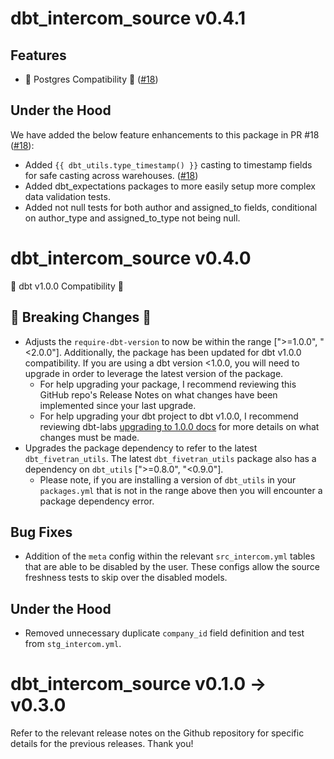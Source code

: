 # dbt_intercom_source v0.4.1
## Features
- 🎉 Postgres Compatibility 🎉 ([#18](https://github.com/fivetran/dbt_intercom_source/pull/18))

## Under the Hood
We have added the below feature enhancements to this package in PR #18 ([#18](https://github.com/fivetran/dbt_intercom_source/pull/18)):
- Added `{{ dbt_utils.type_timestamp() }}` casting to timestamp fields for safe casting across warehouses. ([#18](https://github.com/fivetran/dbt_intercom_source/pull/18))
- Added dbt_expectations packages to more easily setup more complex data validation tests.
- Added not null tests for both author and assigned_to fields, conditional on author_type and assigned_to_type not being null.

# dbt_intercom_source v0.4.0
🎉 dbt v1.0.0 Compatibility 🎉
## 🚨 Breaking Changes 🚨
- Adjusts the `require-dbt-version` to now be within the range [">=1.0.0", "<2.0.0"]. Additionally, the package has been updated for dbt v1.0.0 compatibility. If you are using a dbt version <1.0.0, you will need to upgrade in order to leverage the latest version of the package.
  - For help upgrading your package, I recommend reviewing this GitHub repo's Release Notes on what changes have been implemented since your last upgrade.
  - For help upgrading your dbt project to dbt v1.0.0, I recommend reviewing dbt-labs [upgrading to 1.0.0 docs](https://docs.getdbt.com/docs/guides/migration-guide/upgrading-to-1-0-0) for more details on what changes must be made.
- Upgrades the package dependency to refer to the latest `dbt_fivetran_utils`. The latest `dbt_fivetran_utils` package also has a dependency on `dbt_utils` [">=0.8.0", "<0.9.0"].
  - Please note, if you are installing a version of `dbt_utils` in your `packages.yml` that is not in the range above then you will encounter a package dependency error.

## Bug Fixes
- Addition of the `meta` config within the relevant `src_intercom.yml` tables that are able to be disabled by the user. These configs allow the source freshness tests to skip over the disabled models.

## Under the Hood
- Removed unnecessary duplicate `company_id` field definition and test from `stg_intercom.yml`.

# dbt_intercom_source v0.1.0 -> v0.3.0
Refer to the relevant release notes on the Github repository for specific details for the previous releases. Thank you!
